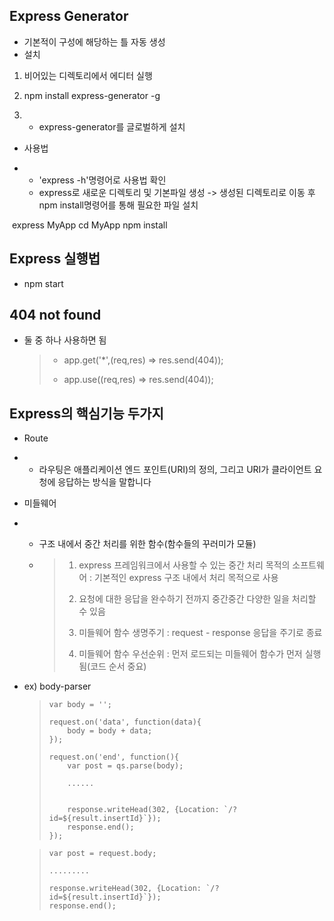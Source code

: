 ## Express Generator

- 기본적이 구성에 해당하는 틀 자동 생성
- 설치

1. 비어있는 디렉토리에서 에디터 실행

2. npm install     express-generator -g

3. - express-generator를 글로벌하게 설치

- 사용법

- - 'express -h'명령어로 사용법 확인
  - express로 새로운 디렉토리 및 기본파일 생성 -> 생성된 디렉토리로 이동 후 npm      install명령어를 통해 필요한 파일 설치

​         express MyApp    cd MyApp    npm install       

 

## Express 실행법

- npm start



## 404 not found

- 둘 중 하나 사용하면 됨

  >* app.get('*',(req,res) => res.send(404));
  >
  >* app.use((req,res) => res.send(404));



## Express의 핵심기능 두가지

- Route

- - 라우팅은 애플리케이션 엔드 포인트(URI)의 정의, 그리고 URI가 클라이언트 요청에 응답하는 방식을 말합니다

- 미들웨어

- - 구조 내에서 중간 처리를 위한 함수(함수들의      꾸러미가 모듈)

  - > 1) express 프레임워크에서 사용할 수 있는 중간 처리 목적의 소프트웨어 : 기본적인 express 구조 내에서 처리 목적으로 사용
    >
    > 2) 요청에 대한 응답을 완수하기 전까지 중간중간 다양한 일을 처리할 수 있음
    >
    > 3) 미들웨어 함수 생명주기 : request - response 응답을 주기로 종료 
    >
    > 4) 미들웨어 함수 우선순위 : 먼저 로드되는 미들웨어 함수가 먼저 실행됨(코드 순서 중요)

- ex) body-parser

  > ```Javscript
  > var body = '';
  > 
  > request.on('data', function(data){
  > 	body = body + data;
  > });
  > 
  > request.on('end', function(){
  > 	var post = qs.parse(body);
  > 	
  > 	......
  > 	
  > 	
  > 	response.writeHead(302, {Location: `/?id=${result.insertId}`});
  > 	response.end();
  > });
  > ```

  > ```Javscript
  > var post = request.body;
  > 
  > .........
  > 
  > response.writeHead(302, {Location: `/?id=${result.insertId}`});
  > response.end();
  > ```

